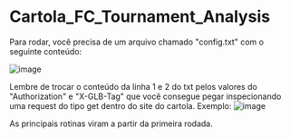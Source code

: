 # Cartola_FC_Tournament_Analysis

Para rodar, você precisa de um arquivo chamado "config.txt" com o seguinte conteúdo:

![image](https://github.com/g-claudino/Cartola_FC_Tournament_Analysis/assets/34245682/99ac5ef9-8732-4204-9ea9-823b479323f2)

Lembre de trocar o conteúdo da linha 1 e 2 do txt pelos valores do "Authorization" e "X-GLB-Tag" que você consegue pegar inspecionando uma request do tipo get dentro do site do cartola. Exemplo:
![image](https://github.com/g-claudino/Cartola_FC_Tournament_Analysis/assets/34245682/d449d44b-cee8-4384-891f-e60b6c61a01b)

As principais rotinas viram a partir da primeira rodada. 
